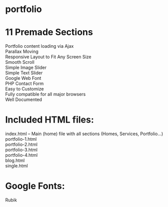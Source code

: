 # portfolio

# 11 Premade Sections
  Portfolio content loading via Ajax</br>
  Parallax Moving</br>
  Responsive Layout to Fit Any Screen Size</br>
  Smooth Scroll</br>
  Simple Image Slider</br>
  Simple Text Slider</br>
  Google Web Font</br>
  PHP Contact Form</br>
  Easy to Customize</br>
  Fully compatible for all major browsers</br>
  Well Documented</br>


# Included HTML files:
  index.html – Main (home) file with all sections (Homes, Services, Portfolio…)</br>
  portfolio-1.html</br>
  portfolio-2.html</br>
  portfolio-3.html</br>
  portfolio-4.html</br>
  blog.html</br>
  single.html</br>

# Google Fonts: 
  Rubik
